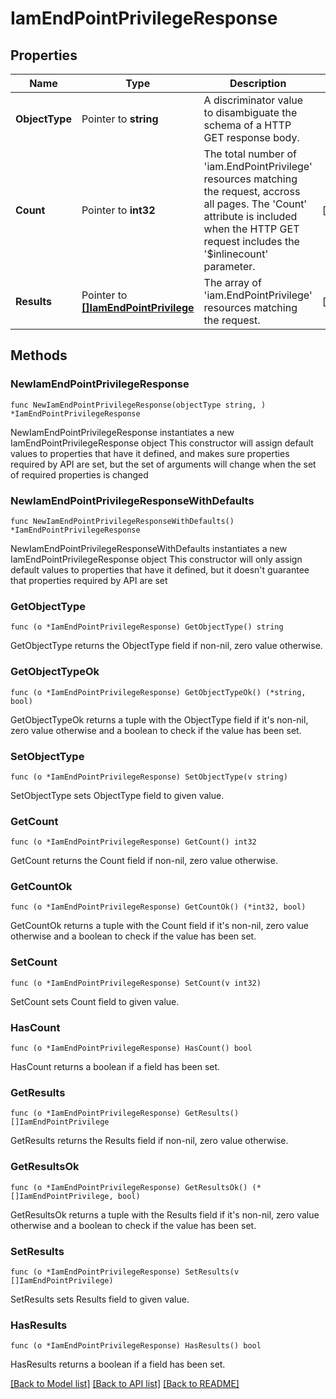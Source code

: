 # IamEndPointPrivilegeResponse

## Properties

Name | Type | Description | Notes
------------ | ------------- | ------------- | -------------
**ObjectType** | Pointer to **string** | A discriminator value to disambiguate the schema of a HTTP GET response body. | 
**Count** | Pointer to **int32** | The total number of &#39;iam.EndPointPrivilege&#39; resources matching the request, accross all pages. The &#39;Count&#39; attribute is included when the HTTP GET request includes the &#39;$inlinecount&#39; parameter. | [optional] 
**Results** | Pointer to [**[]IamEndPointPrivilege**](iam.EndPointPrivilege.md) | The array of &#39;iam.EndPointPrivilege&#39; resources matching the request. | [optional] 

## Methods

### NewIamEndPointPrivilegeResponse

`func NewIamEndPointPrivilegeResponse(objectType string, ) *IamEndPointPrivilegeResponse`

NewIamEndPointPrivilegeResponse instantiates a new IamEndPointPrivilegeResponse object
This constructor will assign default values to properties that have it defined,
and makes sure properties required by API are set, but the set of arguments
will change when the set of required properties is changed

### NewIamEndPointPrivilegeResponseWithDefaults

`func NewIamEndPointPrivilegeResponseWithDefaults() *IamEndPointPrivilegeResponse`

NewIamEndPointPrivilegeResponseWithDefaults instantiates a new IamEndPointPrivilegeResponse object
This constructor will only assign default values to properties that have it defined,
but it doesn't guarantee that properties required by API are set

### GetObjectType

`func (o *IamEndPointPrivilegeResponse) GetObjectType() string`

GetObjectType returns the ObjectType field if non-nil, zero value otherwise.

### GetObjectTypeOk

`func (o *IamEndPointPrivilegeResponse) GetObjectTypeOk() (*string, bool)`

GetObjectTypeOk returns a tuple with the ObjectType field if it's non-nil, zero value otherwise
and a boolean to check if the value has been set.

### SetObjectType

`func (o *IamEndPointPrivilegeResponse) SetObjectType(v string)`

SetObjectType sets ObjectType field to given value.


### GetCount

`func (o *IamEndPointPrivilegeResponse) GetCount() int32`

GetCount returns the Count field if non-nil, zero value otherwise.

### GetCountOk

`func (o *IamEndPointPrivilegeResponse) GetCountOk() (*int32, bool)`

GetCountOk returns a tuple with the Count field if it's non-nil, zero value otherwise
and a boolean to check if the value has been set.

### SetCount

`func (o *IamEndPointPrivilegeResponse) SetCount(v int32)`

SetCount sets Count field to given value.

### HasCount

`func (o *IamEndPointPrivilegeResponse) HasCount() bool`

HasCount returns a boolean if a field has been set.

### GetResults

`func (o *IamEndPointPrivilegeResponse) GetResults() []IamEndPointPrivilege`

GetResults returns the Results field if non-nil, zero value otherwise.

### GetResultsOk

`func (o *IamEndPointPrivilegeResponse) GetResultsOk() (*[]IamEndPointPrivilege, bool)`

GetResultsOk returns a tuple with the Results field if it's non-nil, zero value otherwise
and a boolean to check if the value has been set.

### SetResults

`func (o *IamEndPointPrivilegeResponse) SetResults(v []IamEndPointPrivilege)`

SetResults sets Results field to given value.

### HasResults

`func (o *IamEndPointPrivilegeResponse) HasResults() bool`

HasResults returns a boolean if a field has been set.


[[Back to Model list]](../README.md#documentation-for-models) [[Back to API list]](../README.md#documentation-for-api-endpoints) [[Back to README]](../README.md)


